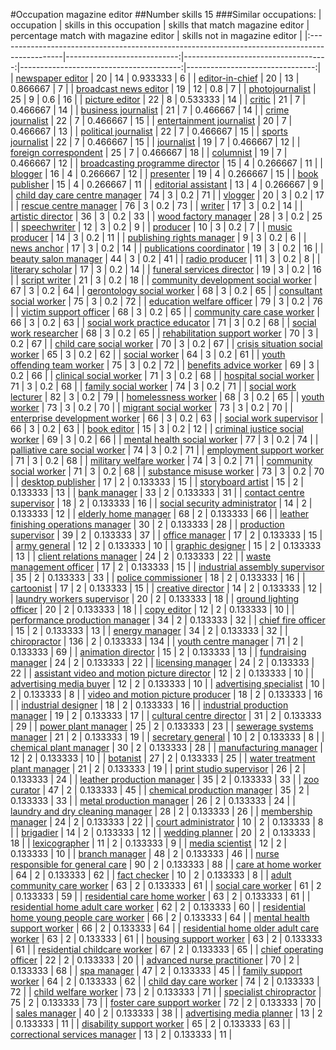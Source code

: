 #Occupation magazine editor
##Number skills 15
###Similar occupations:
| occupation                                                                                    |   skills in this occupation |   skills that match magazine editor |   percentage match with magazine editor |   skills not in magazine editor |
|:----------------------------------------------------------------------------------------------|----------------------------:|------------------------------------:|----------------------------------------:|--------------------------------:|
| [newspaper editor](newspaper_editor.md)                                                       |                          20 |                                  14 |                                0.933333 |                               6 |
| [editor-in-chief](editor-in-chief.md)                                                         |                          20 |                                  13 |                                0.866667 |                               7 |
| [broadcast news editor](broadcast_news_editor.md)                                             |                          19 |                                  12 |                                0.8      |                               7 |
| [photojournalist](photojournalist.md)                                                         |                          25 |                                   9 |                                0.6      |                              16 |
| [picture editor](picture_editor.md)                                                           |                          22 |                                   8 |                                0.533333 |                              14 |
| [critic](critic.md)                                                                           |                          21 |                                   7 |                                0.466667 |                              14 |
| [business journalist](business_journalist.md)                                                 |                          21 |                                   7 |                                0.466667 |                              14 |
| [crime journalist](crime_journalist.md)                                                       |                          22 |                                   7 |                                0.466667 |                              15 |
| [entertainment journalist](entertainment_journalist.md)                                       |                          20 |                                   7 |                                0.466667 |                              13 |
| [political journalist](political_journalist.md)                                               |                          22 |                                   7 |                                0.466667 |                              15 |
| [sports journalist](sports_journalist.md)                                                     |                          22 |                                   7 |                                0.466667 |                              15 |
| [journalist](journalist.md)                                                                   |                          19 |                                   7 |                                0.466667 |                              12 |
| [foreign correspondent](foreign_correspondent.md)                                             |                          25 |                                   7 |                                0.466667 |                              18 |
| [columnist](columnist.md)                                                                     |                          19 |                                   7 |                                0.466667 |                              12 |
| [broadcasting programme director](broadcasting_programme_director.md)                         |                          15 |                                   4 |                                0.266667 |                              11 |
| [blogger](blogger.md)                                                                         |                          16 |                                   4 |                                0.266667 |                              12 |
| [presenter](presenter.md)                                                                     |                          19 |                                   4 |                                0.266667 |                              15 |
| [book publisher](book_publisher.md)                                                           |                          15 |                                   4 |                                0.266667 |                              11 |
| [editorial assistant](editorial_assistant.md)                                                 |                          13 |                                   4 |                                0.266667 |                               9 |
| [child day care centre manager](child_day_care_centre_manager.md)                             |                          74 |                                   3 |                                0.2      |                              71 |
| [vlogger](vlogger.md)                                                                         |                          20 |                                   3 |                                0.2      |                              17 |
| [rescue centre manager](rescue_centre_manager.md)                                             |                          76 |                                   3 |                                0.2      |                              73 |
| [writer](writer.md)                                                                           |                          17 |                                   3 |                                0.2      |                              14 |
| [artistic director](artistic_director.md)                                                     |                          36 |                                   3 |                                0.2      |                              33 |
| [wood factory manager](wood_factory_manager.md)                                               |                          28 |                                   3 |                                0.2      |                              25 |
| [speechwriter](speechwriter.md)                                                               |                          12 |                                   3 |                                0.2      |                               9 |
| [producer](producer.md)                                                                       |                          10 |                                   3 |                                0.2      |                               7 |
| [music producer](music_producer.md)                                                           |                          14 |                                   3 |                                0.2      |                              11 |
| [publishing rights manager](publishing_rights_manager.md)                                     |                           9 |                                   3 |                                0.2      |                               6 |
| [news anchor](news_anchor.md)                                                                 |                          17 |                                   3 |                                0.2      |                              14 |
| [publications coordinator](publications_coordinator.md)                                       |                          19 |                                   3 |                                0.2      |                              16 |
| [beauty salon manager](beauty_salon_manager.md)                                               |                          44 |                                   3 |                                0.2      |                              41 |
| [radio producer](radio_producer.md)                                                           |                          11 |                                   3 |                                0.2      |                               8 |
| [literary scholar](literary_scholar.md)                                                       |                          17 |                                   3 |                                0.2      |                              14 |
| [funeral services director](funeral_services_director.md)                                     |                          19 |                                   3 |                                0.2      |                              16 |
| [script writer](script_writer.md)                                                             |                          21 |                                   3 |                                0.2      |                              18 |
| [community development social worker](community_development_social_worker.md)                 |                          67 |                                   3 |                                0.2      |                              64 |
| [gerontology social worker](gerontology_social_worker.md)                                     |                          68 |                                   3 |                                0.2      |                              65 |
| [consultant social worker](consultant_social_worker.md)                                       |                          75 |                                   3 |                                0.2      |                              72 |
| [education welfare officer](education_welfare_officer.md)                                     |                          79 |                                   3 |                                0.2      |                              76 |
| [victim support officer](victim_support_officer.md)                                           |                          68 |                                   3 |                                0.2      |                              65 |
| [community care case worker](community_care_case_worker.md)                                   |                          66 |                                   3 |                                0.2      |                              63 |
| [social work practice educator](social_work_practice_educator.md)                             |                          71 |                                   3 |                                0.2      |                              68 |
| [social work researcher](social_work_researcher.md)                                           |                          68 |                                   3 |                                0.2      |                              65 |
| [rehabilitation support worker](rehabilitation_support_worker.md)                             |                          70 |                                   3 |                                0.2      |                              67 |
| [child care social worker](child_care_social_worker.md)                                       |                          70 |                                   3 |                                0.2      |                              67 |
| [crisis situation social worker](crisis_situation_social_worker.md)                           |                          65 |                                   3 |                                0.2      |                              62 |
| [social worker](social_worker.md)                                                             |                          64 |                                   3 |                                0.2      |                              61 |
| [youth offending team worker](youth_offending_team_worker.md)                                 |                          75 |                                   3 |                                0.2      |                              72 |
| [benefits advice worker](benefits_advice_worker.md)                                           |                          69 |                                   3 |                                0.2      |                              66 |
| [clinical social worker](clinical_social_worker.md)                                           |                          71 |                                   3 |                                0.2      |                              68 |
| [hospital social worker](hospital_social_worker.md)                                           |                          71 |                                   3 |                                0.2      |                              68 |
| [family social worker](family_social_worker.md)                                               |                          74 |                                   3 |                                0.2      |                              71 |
| [social work lecturer](social_work_lecturer.md)                                               |                          82 |                                   3 |                                0.2      |                              79 |
| [homelessness worker](homelessness_worker.md)                                                 |                          68 |                                   3 |                                0.2      |                              65 |
| [youth worker](youth_worker.md)                                                               |                          73 |                                   3 |                                0.2      |                              70 |
| [migrant social worker](migrant_social_worker.md)                                             |                          73 |                                   3 |                                0.2      |                              70 |
| [enterprise development worker](enterprise_development_worker.md)                             |                          66 |                                   3 |                                0.2      |                              63 |
| [social work supervisor](social_work_supervisor.md)                                           |                          66 |                                   3 |                                0.2      |                              63 |
| [book editor](book_editor.md)                                                                 |                          15 |                                   3 |                                0.2      |                              12 |
| [criminal justice social worker](criminal_justice_social_worker.md)                           |                          69 |                                   3 |                                0.2      |                              66 |
| [mental health social worker](mental_health_social_worker.md)                                 |                          77 |                                   3 |                                0.2      |                              74 |
| [palliative care social worker](palliative_care_social_worker.md)                             |                          74 |                                   3 |                                0.2      |                              71 |
| [employment support worker](employment_support_worker.md)                                     |                          71 |                                   3 |                                0.2      |                              68 |
| [military welfare worker](military_welfare_worker.md)                                         |                          74 |                                   3 |                                0.2      |                              71 |
| [community social worker](community_social_worker.md)                                         |                          71 |                                   3 |                                0.2      |                              68 |
| [substance misuse worker](substance_misuse_worker.md)                                         |                          73 |                                   3 |                                0.2      |                              70 |
| [desktop publisher](desktop_publisher.md)                                                     |                          17 |                                   2 |                                0.133333 |                              15 |
| [storyboard artist](storyboard_artist.md)                                                     |                          15 |                                   2 |                                0.133333 |                              13 |
| [bank manager](bank_manager.md)                                                               |                          33 |                                   2 |                                0.133333 |                              31 |
| [contact centre supervisor](contact_centre_supervisor.md)                                     |                          18 |                                   2 |                                0.133333 |                              16 |
| [social security administrator](social_security_administrator.md)                             |                          14 |                                   2 |                                0.133333 |                              12 |
| [elderly home manager](elderly_home_manager.md)                                               |                          68 |                                   2 |                                0.133333 |                              66 |
| [leather finishing operations manager](leather_finishing_operations_manager.md)               |                          30 |                                   2 |                                0.133333 |                              28 |
| [production supervisor](production_supervisor.md)                                             |                          39 |                                   2 |                                0.133333 |                              37 |
| [office manager](office_manager.md)                                                           |                          17 |                                   2 |                                0.133333 |                              15 |
| [army general](army_general.md)                                                               |                          12 |                                   2 |                                0.133333 |                              10 |
| [graphic designer](graphic_designer.md)                                                       |                          15 |                                   2 |                                0.133333 |                              13 |
| [client relations manager](client_relations_manager.md)                                       |                          24 |                                   2 |                                0.133333 |                              22 |
| [waste management officer](waste_management_officer.md)                                       |                          17 |                                   2 |                                0.133333 |                              15 |
| [industrial assembly supervisor](industrial_assembly_supervisor.md)                           |                          35 |                                   2 |                                0.133333 |                              33 |
| [police commissioner](police_commissioner.md)                                                 |                          18 |                                   2 |                                0.133333 |                              16 |
| [cartoonist](cartoonist.md)                                                                   |                          17 |                                   2 |                                0.133333 |                              15 |
| [creative director](creative_director.md)                                                     |                          14 |                                   2 |                                0.133333 |                              12 |
| [laundry workers supervisor](laundry_workers_supervisor.md)                                   |                          20 |                                   2 |                                0.133333 |                              18 |
| [ground lighting officer](ground_lighting_officer.md)                                         |                          20 |                                   2 |                                0.133333 |                              18 |
| [copy editor](copy_editor.md)                                                                 |                          12 |                                   2 |                                0.133333 |                              10 |
| [performance production manager](performance_production_manager.md)                           |                          34 |                                   2 |                                0.133333 |                              32 |
| [chief fire officer](chief_fire_officer.md)                                                   |                          15 |                                   2 |                                0.133333 |                              13 |
| [energy manager](energy_manager.md)                                                           |                          34 |                                   2 |                                0.133333 |                              32 |
| [chiropractor](chiropractor.md)                                                               |                         136 |                                   2 |                                0.133333 |                             134 |
| [youth centre manager](youth_centre_manager.md)                                               |                          71 |                                   2 |                                0.133333 |                              69 |
| [animation director](animation_director.md)                                                   |                          15 |                                   2 |                                0.133333 |                              13 |
| [fundraising manager](fundraising_manager.md)                                                 |                          24 |                                   2 |                                0.133333 |                              22 |
| [licensing manager](licensing_manager.md)                                                     |                          24 |                                   2 |                                0.133333 |                              22 |
| [assistant video and motion picture director](assistant_video_and_motion_picture_director.md) |                          12 |                                   2 |                                0.133333 |                              10 |
| [advertising media buyer](advertising_media_buyer.md)                                         |                          12 |                                   2 |                                0.133333 |                              10 |
| [advertising specialist](advertising_specialist.md)                                           |                          10 |                                   2 |                                0.133333 |                               8 |
| [video and motion picture producer](video_and_motion_picture_producer.md)                     |                          18 |                                   2 |                                0.133333 |                              16 |
| [industrial designer](industrial_designer.md)                                                 |                          18 |                                   2 |                                0.133333 |                              16 |
| [industrial production manager](industrial_production_manager.md)                             |                          19 |                                   2 |                                0.133333 |                              17 |
| [cultural centre director](cultural_centre_director.md)                                       |                          31 |                                   2 |                                0.133333 |                              29 |
| [power plant manager](power_plant_manager.md)                                                 |                          25 |                                   2 |                                0.133333 |                              23 |
| [sewerage systems manager](sewerage_systems_manager.md)                                       |                          21 |                                   2 |                                0.133333 |                              19 |
| [secretary general](secretary_general.md)                                                     |                          10 |                                   2 |                                0.133333 |                               8 |
| [chemical plant manager](chemical_plant_manager.md)                                           |                          30 |                                   2 |                                0.133333 |                              28 |
| [manufacturing manager](manufacturing_manager.md)                                             |                          12 |                                   2 |                                0.133333 |                              10 |
| [botanist](botanist.md)                                                                       |                          27 |                                   2 |                                0.133333 |                              25 |
| [water treatment plant manager](water_treatment_plant_manager.md)                             |                          21 |                                   2 |                                0.133333 |                              19 |
| [print studio supervisor](print_studio_supervisor.md)                                         |                          26 |                                   2 |                                0.133333 |                              24 |
| [leather production manager](leather_production_manager.md)                                   |                          35 |                                   2 |                                0.133333 |                              33 |
| [zoo curator](zoo_curator.md)                                                                 |                          47 |                                   2 |                                0.133333 |                              45 |
| [chemical production manager](chemical_production_manager.md)                                 |                          35 |                                   2 |                                0.133333 |                              33 |
| [metal production manager](metal_production_manager.md)                                       |                          26 |                                   2 |                                0.133333 |                              24 |
| [laundry and dry cleaning manager](laundry_and_dry_cleaning_manager.md)                       |                          28 |                                   2 |                                0.133333 |                              26 |
| [membership manager](membership_manager.md)                                                   |                          24 |                                   2 |                                0.133333 |                              22 |
| [court administrator](court_administrator.md)                                                 |                          10 |                                   2 |                                0.133333 |                               8 |
| [brigadier](brigadier.md)                                                                     |                          14 |                                   2 |                                0.133333 |                              12 |
| [wedding planner](wedding_planner.md)                                                         |                          20 |                                   2 |                                0.133333 |                              18 |
| [lexicographer](lexicographer.md)                                                             |                          11 |                                   2 |                                0.133333 |                               9 |
| [media scientist](media_scientist.md)                                                         |                          12 |                                   2 |                                0.133333 |                              10 |
| [branch manager](branch_manager.md)                                                           |                          48 |                                   2 |                                0.133333 |                              46 |
| [nurse responsible for general care](nurse_responsible_for_general_care.md)                   |                          90 |                                   2 |                                0.133333 |                              88 |
| [care at home worker](care_at_home_worker.md)                                                 |                          64 |                                   2 |                                0.133333 |                              62 |
| [fact checker](fact_checker.md)                                                               |                          10 |                                   2 |                                0.133333 |                               8 |
| [adult community care worker](adult_community_care_worker.md)                                 |                          63 |                                   2 |                                0.133333 |                              61 |
| [social care worker](social_care_worker.md)                                                   |                          61 |                                   2 |                                0.133333 |                              59 |
| [residential care home worker](residential_care_home_worker.md)                               |                          63 |                                   2 |                                0.133333 |                              61 |
| [residential home adult care worker](residential_home_adult_care_worker.md)                   |                          62 |                                   2 |                                0.133333 |                              60 |
| [residential home young people care worker](residential_home_young_people_care_worker.md)     |                          66 |                                   2 |                                0.133333 |                              64 |
| [mental health support worker](mental_health_support_worker.md)                               |                          66 |                                   2 |                                0.133333 |                              64 |
| [residential home older adult care worker](residential_home_older_adult_care_worker.md)       |                          63 |                                   2 |                                0.133333 |                              61 |
| [housing support worker](housing_support_worker.md)                                           |                          63 |                                   2 |                                0.133333 |                              61 |
| [residential childcare worker](residential_childcare_worker.md)                               |                          67 |                                   2 |                                0.133333 |                              65 |
| [chief operating officer](chief_operating_officer.md)                                         |                          22 |                                   2 |                                0.133333 |                              20 |
| [advanced nurse practitioner](advanced_nurse_practitioner.md)                                 |                          70 |                                   2 |                                0.133333 |                              68 |
| [spa manager](spa_manager.md)                                                                 |                          47 |                                   2 |                                0.133333 |                              45 |
| [family support worker](family_support_worker.md)                                             |                          64 |                                   2 |                                0.133333 |                              62 |
| [child day care worker](child_day_care_worker.md)                                             |                          74 |                                   2 |                                0.133333 |                              72 |
| [child welfare worker](child_welfare_worker.md)                                               |                          73 |                                   2 |                                0.133333 |                              71 |
| [specialist chiropractor](specialist_chiropractor.md)                                         |                          75 |                                   2 |                                0.133333 |                              73 |
| [foster care support worker](foster_care_support_worker.md)                                   |                          72 |                                   2 |                                0.133333 |                              70 |
| [sales manager](sales_manager.md)                                                             |                          40 |                                   2 |                                0.133333 |                              38 |
| [advertising media planner](advertising_media_planner.md)                                     |                          13 |                                   2 |                                0.133333 |                              11 |
| [disability support worker](disability_support_worker.md)                                     |                          65 |                                   2 |                                0.133333 |                              63 |
| [correctional services manager](correctional_services_manager.md)                             |                          13 |                                   2 |                                0.133333 |                              11 |
